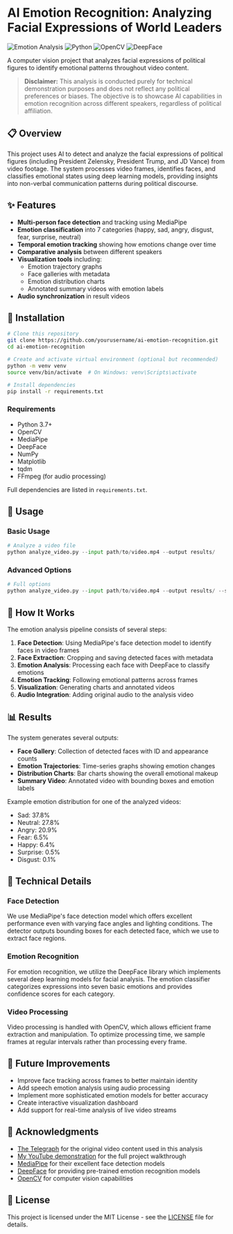# AI Emotion Recognition: Analyzing Facial Expressions of World Leaders

![Emotion Analysis](https://img.shields.io/badge/AI-Emotion%20Analysis-blue)
![Python](https://img.shields.io/badge/Python-3.7%2B-green)
![OpenCV](https://img.shields.io/badge/OpenCV-4.5%2B-red)
![DeepFace](https://img.shields.io/badge/DeepFace-0.0.75-orange)

A computer vision project that analyzes facial expressions of political figures to identify emotional patterns throughout video content.

> **Disclaimer:** This analysis is conducted purely for technical demonstration purposes and does not reflect any political preferences or biases. The objective is to showcase AI capabilities in emotion recognition across different speakers, regardless of political affiliation.

## 📋 Overview

This project uses AI to detect and analyze the facial expressions of political figures (including President Zelensky, President Trump, and JD Vance) from video footage. The system processes video frames, identifies faces, and classifies emotional states using deep learning models, providing insights into non-verbal communication patterns during political discourse.

## ✨ Features

- **Multi-person face detection** and tracking using MediaPipe
- **Emotion classification** into 7 categories (happy, sad, angry, disgust, fear, surprise, neutral)
- **Temporal emotion tracking** showing how emotions change over time
- **Comparative analysis** between different speakers
- **Visualization tools** including:
  - Emotion trajectory graphs
  - Face galleries with metadata
  - Emotion distribution charts
  - Annotated summary videos with emotion labels
- **Audio synchronization** in result videos

## 🔧 Installation

```bash
# Clone this repository
git clone https://github.com/yourusername/ai-emotion-recognition.git
cd ai-emotion-recognition

# Create and activate virtual environment (optional but recommended)
python -m venv venv
source venv/bin/activate  # On Windows: venv\Scripts\activate

# Install dependencies
pip install -r requirements.txt
```

### Requirements

- Python 3.7+
- OpenCV
- MediaPipe
- DeepFace
- NumPy
- Matplotlib
- tqdm
- FFmpeg (for audio processing)

Full dependencies are listed in `requirements.txt`.

## 🚀 Usage

### Basic Usage

```python
# Analyze a video file
python analyze_video.py --input path/to/video.mp4 --output results/
```

### Advanced Options

```python
# Full options
python analyze_video.py --input path/to/video.mp4 --output results/ --sample-rate 5 --min-faces 10 --generate-video --add-audio
```

## 🧠 How It Works

The emotion analysis pipeline consists of several steps:

1. **Face Detection**: Using MediaPipe's face detection model to identify faces in video frames
2. **Face Extraction**: Cropping and saving detected faces with metadata
3. **Emotion Analysis**: Processing each face with DeepFace to classify emotions
4. **Emotion Tracking**: Following emotional patterns across frames
5. **Visualization**: Generating charts and annotated videos
6. **Audio Integration**: Adding original audio to the analysis video

## 📊 Results

The system generates several outputs:

- **Face Gallery**: Collection of detected faces with ID and appearance counts
- **Emotion Trajectories**: Time-series graphs showing emotion changes
- **Distribution Charts**: Bar charts showing the overall emotional makeup
- **Summary Video**: Annotated video with bounding boxes and emotion labels

Example emotion distribution for one of the analyzed videos:
- Sad: 37.8%
- Neutral: 27.8%
- Angry: 20.9%
- Fear: 6.5%
- Happy: 6.4%
- Surprise: 0.5%
- Disgust: 0.1%

## 📝 Technical Details

### Face Detection

We use MediaPipe's face detection model which offers excellent performance even with varying face angles and lighting conditions. The detector outputs bounding boxes for each detected face, which we use to extract face regions.

### Emotion Recognition

For emotion recognition, we utilize the DeepFace library which implements several deep learning models for facial analysis. The emotion classifier categorizes expressions into seven basic emotions and provides confidence scores for each category.

### Video Processing

Video processing is handled with OpenCV, which allows efficient frame extraction and manipulation. To optimize processing time, we sample frames at regular intervals rather than processing every frame.

## 🔮 Future Improvements

- Improve face tracking across frames to better maintain identity
- Add speech emotion analysis using audio processing
- Implement more sophisticated emotion models for better accuracy
- Create interactive visualization dashboard
- Add support for real-time analysis of live video streams

## 🙏 Acknowledgments

- [The Telegraph](https://www.youtube.com/watch?v=v_kTNIYsFnQ&list=PPSV) for the original video content used in this analysis
- [My YouTube demonstration](https://www.youtube.com/watch?v=eltbniewHys&t=1s) for the full project walkthrough
- [MediaPipe](https://google.github.io/mediapipe/) for their excellent face detection models
- [DeepFace](https://github.com/serengil/deepface) for providing pre-trained emotion recognition models
- [OpenCV](https://opencv.org/) for computer vision capabilities

## 📄 License

This project is licensed under the MIT License - see the [LICENSE](LICENSE) file for details.
